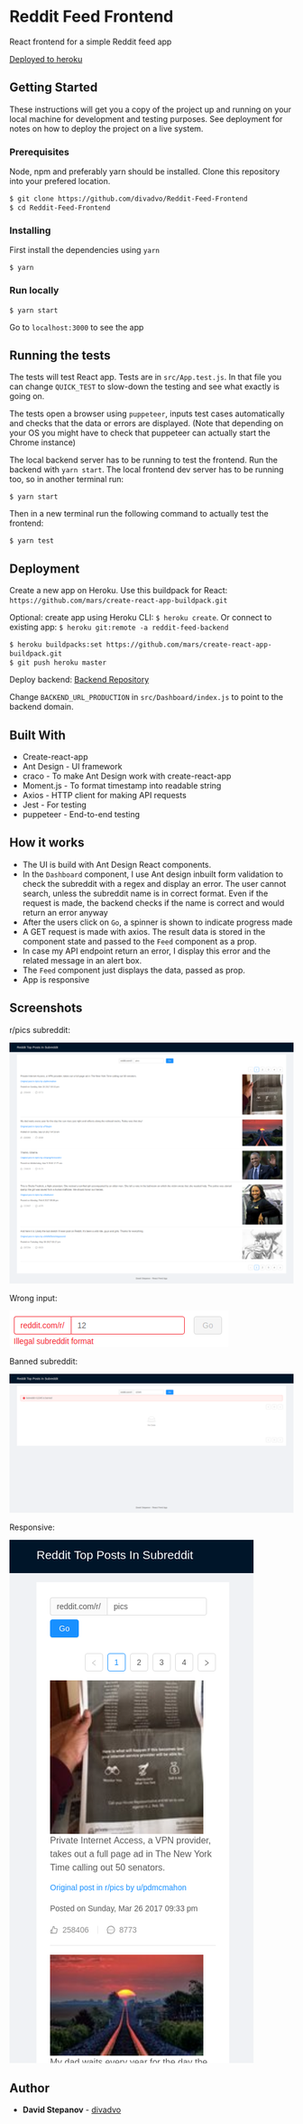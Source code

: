 # Reddit Feed Frontend

React frontend for a simple Reddit feed app

[Deployed to heroku](https://reddit-feed-frontend.herokuapp.com/)

## Getting Started

These instructions will get you a copy of the project up and running on your local machine for development and testing purposes. See deployment for notes on how to deploy the project on a live system.

### Prerequisites

Node, npm and preferably yarn should be installed.
Clone this repository into your prefered location.

```
$ git clone https://github.com/divadvo/Reddit-Feed-Frontend
$ cd Reddit-Feed-Frontend
```

### Installing

First install the dependencies using `yarn`

```
$ yarn
```

### Run locally

```
$ yarn start
```

Go to `localhost:3000` to see the app

## Running the tests

The tests will test React app. Tests are in `src/App.test.js`. In that file you can change `QUICK_TEST` to slow-down the testing and see what exactly is going on.

The tests open a browser using `puppeteer`, inputs test cases automatically and checks that the data or errors are displayed.
(Note that depending on your OS you might have to check that puppeteer can actually start the Chrome instance)

The local backend server has to be running to test the frontend. Run the backend with `yarn start`.
The local frontend dev server has to be running too, so in another terminal run:

```
$ yarn start
```

Then in a new terminal run the following command to actually test the frontend:

```
$ yarn test
```

## Deployment

Create a new app on Heroku. Use this buildpack for React: `https://github.com/mars/create-react-app-buildpack.git`

Optional: create app using Heroku CLI: `$ heroku create`.
Or connect to existing app: `$ heroku git:remote -a reddit-feed-backend`

```
$ heroku buildpacks:set https://github.com/mars/create-react-app-buildpack.git
$ git push heroku master
```

Deploy backend: [Backend Repository](https://github.com/divadvo/Reddit-Feed-Backend)

Change `BACKEND_URL_PRODUCTION` in `src/Dashboard/index.js` to point to the backend domain.

## Built With

- Create-react-app
- Ant Design - UI framework
- craco - To make Ant Design work with create-react-app
- Moment.js - To format timestamp into readable string
- Axios - HTTP client for making API requests
- Jest - For testing
- puppeteer - End-to-end testing

## How it works

- The UI is build with Ant Design React components.
- In the `Dashboard` component, I use Ant design inbuilt form validation to check the subreddit with a regex and display an error. The user cannot search, unless the subreddit name is in correct format. Even if the request is made, the backend checks if the name is correct and would return an error anyway
- After the users click on `Go`, a spinner is shown to indicate progress made
- A GET request is made with axios. The result data is stored in the component state and passed to the `Feed` component as a prop.
- In case my API endpoint return an error, I display this error and the related message in an alert box.
- The `Feed` component just displays the data, passed as prop.
- App is responsive

## Screenshots

r/pics subreddit:

![Pics subreddit](screenshots/Screenshot_pics_subreddit.png)

Wrong input:

![Wrong input](screenshots/Screenshot_bad_input.png)

Banned subreddit:

![Banned subreddit](screenshots/Screenshot_banned_subreddit.png)

Responsive:

![Responsive](screenshots/Screenshot_responsive.png)

## Author

- **David Stepanov** - [divadvo](https://github.com/divadvo)
